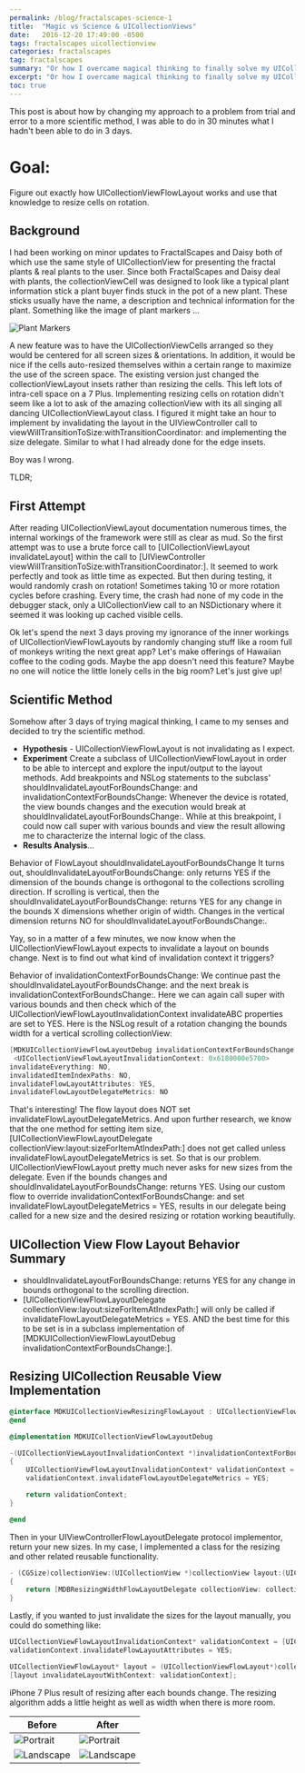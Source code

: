 ```yaml
---
permalink: /blog/fractalscapes-science-1
title:  "Magic vs Science & UICollectionViews"
date:   2016-12-20 17:49:00 -0500
tags: fractalscapes uicollectionview
categories: fractalscapes
tag: fractalscapes
summary: "Or how I overcame magical thinking to finally solve my UICollectionView resizing layout on rotation problems."
excerpt: "Or how I overcame magical thinking to finally solve my UICollectionView resizing layout on rotation problems."
toc: true
---
```


This post is about how by changing my approach to a problem from trial and error to a more scientific method, I was able to do in 30 minutes what I hadn't been able to do in 3 days.

# Goal:
Figure out exactly how UICollectionViewFlowLayout works and use that knowledge to resize cells on rotation.

## Background
I had been working on minor updates to FractalScapes and Daisy both of which use the same style of UICollectionView for presenting the fractal plants & real plants to the user. Since both FractalScapes and Daisy deal with plants, the collectionViewCell was designed to look like a typical plant information stick a plant buyer finds stuck in the pot of a new plant. These sticks usually have the name, a description and technical information for the plant. Something like the image of plant markers ...

![Plant Markers](/assets/images/blog/garden_vegetable_cards.jpg)

A new feature was to have the UICollectionViewCells arranged so they would be centered for all screen sizes & orientations. In addition, it would be nice if the cells auto-resized themselves within a certain range to maximize the use of the screen space. The existing version just changed the collectionViewLayout insets rather than resizing the cells. This left lots of intra-cell space on a 7 Plus. Implementing resizing cells on rotation didn't seem like a lot to ask of the amazing collectionView with its all singing all dancing UICollectionViewLayout class. I figured it might take an hour to implement by invalidating the layout in the UIViewController call to viewWillTransitionToSize:withTransitionCoordinator: and implementing the size delegate. Similar to what I had already done for the edge insets.

Boy was I wrong.

TLDR;

## First Attempt
After reading UICollectionViewLayout documentation numerous times, the internal workings of the framework were still as clear as mud. So the first attempt was to use a brute force call to [UICollectionViewLayout invalidateLayout] within the call to [UIViewController viewWillTransitionToSize:withTransitionCoordinator:]. It seemed to work perfectly and took as little time as expected. But then during testing, it would randomly crash on rotation! Sometimes taking 10 or more rotation cycles before crashing. Every time, the crash had none of my code in the debugger stack, only a UICollectionView call to an  NSDictionary where it seemed it was looking up cached visible cells.

Ok let's spend the next 3 days proving my ignorance of the inner workings of UICollectionViewFlowLayouts by randomly changing stuff like a room full of monkeys writing the next great app? Let's make offerings of Hawaiian coffee to the coding gods. Maybe the app doesn't need this feature? Maybe no one will notice the little lonely cells in the big room? Let's just give up! 

## Scientific Method
Somehow after 3 days of trying magical thinking, I came to my senses and decided to try the scientific method. 

 

- **Hypothesis** - UICollectionViewFlowLayout is not invalidating as I expect.
- **Experiment** 
Create a subclass of UICollectionViewFlowLayout in order to be able to intercept and explore the input/output to the layout methods.
Add breakpoints and NSLog statements to the subclass' shouldInvalidateLayoutForBoundsChange: and invalidationContextForBoundsChange:
Whenever the device is rotated, the view bounds changes and the execution would break at shouldInvalidateLayoutForBoundsChange:. While at this breakpoint, I could now call super with various bounds and view the result allowing me to characterize the internal logic of the class.
- **Results Analysis**...
 

Behavior of FlowLayout shouldInvalidateLayoutForBoundsChange
It turns out, shouldInvalidateLayoutForBoundsChange: only returns YES if the dimension of the bounds change is orthogonal to the collections scrolling direction. If scrolling is vertical, then the shouldInvalidateLayoutForBoundsChange: returns YES for any change in the bounds X dimensions whether origin of width. Changes in the vertical dimension returns NO for shouldInvalidateLayoutForBoundsChange:.

Yay, so in a matter of a few minutes, we now know when the UICollectionViewFlowLayout expects to invalidate a layout on bounds change. Next is to find out what kind of invalidation context it triggers?

Behavior of invalidationContextForBoundsChange:
We continue past the shouldInvalidateLayoutForBoundsChange:  and the next break is invalidationContextForBoundsChange:. Here we can again call super with various bounds and then check which of the UICollectionViewFlowLayoutInvalidationContext invalidateABC properties are set to YES. Here is the NSLog result of a rotation changing the bounds width for a vertical scrolling collectionView:

```objectivec
[MDKUICollectionViewFlowLayoutDebug invalidationContextForBoundsChange:] bounds: \{\{0, -64\}, \{1366, 1024\}\},
 <UICollectionViewFlowLayoutInvalidationContext: 0x6180000e5700> 
invalidateEverything: NO,
invalidatedItemIndexPaths: NO, 
invalidateFlowLayoutAttributes: YES, 
invalidateFlowLayoutDelegateMetrics: NO
```

That's interesting! The flow layout does NOT set invalidateFlowLayoutDelegateMetrics. And upon further research, we know that the one method for setting item size, [UICollectionViewFlowLayoutDelegate collectionView:layout:sizeForItemAtIndexPath:] does not get called unless invalidateFlowLayoutDelegateMetrics is set. So that is our problem. UICollectionViewFlowLayout pretty much never asks for new sizes from the delegate. Even if the bounds changes and shouldInvalidateLayoutForBoundsChange: returns YES. Using our custom flow to override invalidationContextForBoundsChange: and set invalidateFlowLayoutDelegateMetrics = YES, results in our delegate being called for a new size and the desired resizing or rotation working beautifully.

## UICollection View Flow Layout Behavior Summary
- shouldInvalidateLayoutForBoundsChange: returns YES for any change in bounds orthogonal to the scrolling direction.
- [UICollectionViewFlowLayoutDelegate collectionView:layout:sizeForItemAtIndexPath:] will only be called if invalidateFlowLayoutDelegateMetrics = YES. AND the best time for this to be set is in a subclass implementation of [MDKUICollectionViewFlowLayoutDebug invalidationContextForBoundsChange:].

## Resizing UICollection Reusable View Implementation
```objectivec
@interface MDKUICollectionViewResizingFlowLayout : UICollectionViewFlowLayout
@end

@implementation MDKUICollectionViewFlowLayoutDebug

-(UICollectionViewLayoutInvalidationContext *)invalidationContextForBoundsChange:(CGRect)newBounds 
{
    UICollectionViewFlowLayoutInvalidationContext* validationContext = (UICollectionViewFlowLayoutInvalidationContext*)[super invalidationContextForBoundsChange:newBounds];
    validationContext.invalidateFlowLayoutDelegateMetrics = YES;

    return validationContext;
}

@end 
```
Then in your UIViewControllerFlowLayoutDelegate protocol implementor, return your new sizes. In my case, I implemented a class for the resizing and other related reusable functionality. 

```objectivec
- (CGSize)collectionView:(UICollectionView *)collectionView layout:(UICollectionViewLayout*)collectionViewLayout sizeForItemAtIndexPath:(NSIndexPath *)indexPath
{
    return [MDBResizingWidthFlowLayoutDelegate collectionView: collectionView layout: collectionViewLayout sizeForItemAtIndexPath: indexPath];
} 
```

Lastly, if you wanted to just invalidate the sizes for the layout manually, you could do something like:


```objectivec
UICollectionViewFlowLayoutInvalidationContext* validationContext = [UICollectionViewFlowLayoutInvalidationContext new];
validationContext.invalidateFlowLayoutAttributes = YES;

UICollectionViewFlowLayout* layout = (UICollectionViewFlowLayout*)collectionView.collectionViewLayout;
[layout invalidateLayoutWithContext: validationContext];
```

iPhone 7 Plus result of resizing after each bounds change. The resizing algorithm adds a little height as well as width when there is more room.

| Before         | After     | 
|--------------|-----------|
| ![Portrait](/assets/images/blog/collection-view-portrait-before.png) | ![Portrait](/assets/images/blog/collection-view-portrait-after.png)      | 
| ![Landscape](/assets/images/blog/collection-view-landscape-before.png)      | ![Landscape](/assets/images/blog/collection-view-landscape-after.png)  | 
